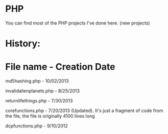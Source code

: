 PHP
===

You can find most of the PHP projects I've done here. (new projects)

History:
===

File name            -  Creation Date
=====================================
md5hashing.php          -   10/02/2013

invalidalienplanets.php -   8/25/2013

returnlifethings.php    -   7/30/2013

corefunctions.php       -   7/20/2013 (Updated). It's just a fragment of code from the file, the file is originally 4100 lines long

dcpfunctions.php        -   9/10/2012

